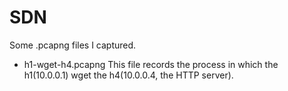 # SDN
Some .pcapng files I captured.
- h1-wget-h4.pcapng    This file records the process in which the h1(10.0.0.1) wget the h4(10.0.0.4, the HTTP server).
